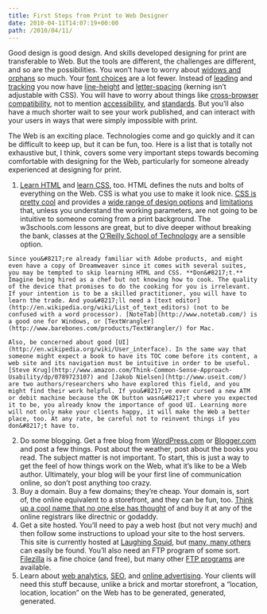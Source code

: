 ```yaml
---
title: First Steps from Print to Web Designer
date: 2010-04-11T14:07:19+00:00
path: /2010/04/11/
---
```

Good design is good design. And skills developed designing for print are transferable to Web. But the tools are different, the challenges are different, and so are the possibilities. You won&#8217;t have to worry about [widows and orphans](http://en.wikipedia.org/wiki/Widows_and_orphans) so much. Your [font choices](http://www.ampsoft.net/webdesign-l/WindowsMacFonts.html) are a lot fewer. Instead of [leading](http://en.wikipedia.org/wiki/Leading) and [tracking](http://en.wikipedia.org/wiki/Kerning) you now have [line-height](http://www.w3schools.com/css/pr_dim_line-height.asp) and [letter-spacing](http://www.w3schools.com/css/pr_text_letter-spacing.asp) (kerning isn&#8217;t adjustable with CSS). You will have to worry about things like [cross-browser compatibility](http://en.wikipedia.org/wiki/Cross-browser), not to mention [accessibility](http://forabeautifulweb.com/classes/on/accessibility), and [standards](http://www.webstandards.org/). But you&#8217;ll also have a much shorter wait to see your work published, and can interact with your users in ways that were simply impossible with print.

The Web is an exciting place. Technologies come and go quickly and it can be difficult to keep up, but it can be fun, too. Here is a list that is totally not exhaustive but, I think, covers some very important steps towards becoming comfortable with designing for the Web, particularly for someone already experienced at designing for print.

  1. [Learn HTML](http://www.w3schools.com/html/default.asp) and [learn CSS](http://www.w3schools.com/css/default.asp), too. HTML defines the nuts and bolts of everything on the Web. CSS is what you use to make it look nice. [CSS is pretty cool](http://www.cssbeauty.com/gallery/) and provides a [wide range of design options](http://www.csszengarden.com/) and [limitations](http://net.tutsplus.com/articles/web-roundups/are-you-making-these-10-css-mistakes/) that, unless you understand the working parameters, are not going to be intuitive to someone coming from a print background. The w3schools.com lessons are great, but to dive deeper without breaking the bank, classes at the [O&#8217;Reilly School of Technology](http://www.oreillyschool.com/courses/htmlcss/) are a sensible option.
  
    Since you&#8217;re already familiar with Adobe products, and might even have a copy of Dreamweaver since it comes with several suites, you may be tempted to skip learning HTML and CSS. **Don&#8217;t.** Imagine being hired as a chef but not knowing how to cook. The quality of the device that promises to do the cooking for you is irrelevant. If your intention is to be a skilled practitioner, you will have to learn the trade. And you&#8217;ll need a [text editor](http://en.wikipedia.org/wiki/List_of_text_editors) (not to be confused with a word processor). [NoteTab](http://www.notetab.com/) is a good one for Windows, or [TextWrangler](http://www.barebones.com/products/TextWrangler/) for Mac.
  
    Also, be concerned about good [UI](http://en.wikipedia.org/wiki/User_interface). In the same way that someone might expect a book to have its TOC come before its content, a web site and its navigation must be intuitive in order to be useful. [Steve Krug](http://www.amazon.com/Think-Common-Sense-Approach-Usability/dp/0789723107) and [Jakob Nielsen](http://www.useit.com/) are two authors/researchers who have explored this field, and you might find their work helpful. If you&#8217;ve ever cursed a new ATM or debit machine because the OK button wasn&#8217;t where you expected it to be, you already know the importance of good UI. Learning more will not only make your clients happy, it will make the Web a better place, too. At any rate, be careful not to reinvent things if you don&#8217;t have to.
  2. Do some blogging. Get a free blog from [WordPress.com](http://wordpress.com/) or [Blogger.com](https://www.blogger.com/start) and post a few things. Post about the weather, post about the books you read. The subject matter is not important. To start, this is just a way to get the feel of how things work on the Web, what it&#8217;s like to be a Web author. Ultimately, your blog will be your first line of communication online, so don&#8217;t post anything too crazy.
  3. Buy a domain. Buy a few domains; they&#8217;re cheap. Your domain is, sort of, the online equivalent to a storefront, and they can be fun, too. [Think up a cool name that no one else has thought](http://instantdomainsearch.com/) of and buy it at any of the online registrars like directnic or godaddy.
  4. Get a site hosted. You&#8217;ll need to pay a web host (but not very much) and then follow some instructions to upload your site to the host servers. This site is currently hosted at [Laughing Squid](http://laughingsquid.us/), but [many, many others](http://www.google.com/search?q=web+hosting&ie=utf-8&oe=utf-8&aq=t&rls=org.mozilla:en-US:official&client=firefox-a) can easily be found. You&#8217;ll also need an FTP program of some sort. [Filezilla](http://fileZilla-project.org/) is a fine choice (and free), but many other [FTP programs](http://www.google.com/search?q=ftp+software&ie=utf-8&oe=utf-8&aq=t&rls=org.mozilla:en-US:official&client=firefox-a) are available.
  5. Learn about [web analytics](http://www.getclicky.com/), [SEO](http://en.wikipedia.org/wiki/Search_engine_optimization), and [online advertising](http://www.Google.com/AdWords). Your clients will need this stuff because, unlike a brick and mortar storefront, a &#8220;location, location, location&#8221; on the Web has to be generated, generated, generated.
